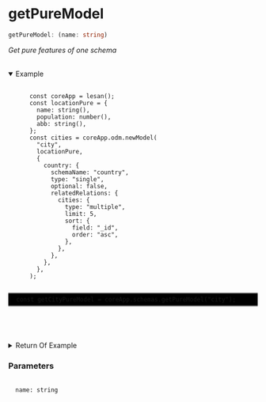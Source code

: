 # getPureModel

```ts
getPureModel: (name: string)
```

_Get pure features of one schema_

</br>

<details open>
 <summary>
  Example
  </summary>
  <pre>
    <code class="language-ts" style="padding: 0;">
      const coreApp = lesan();
      const locationPure = {
        name: string(),
        population: number(),
        abb: string(),
      };
      const cities = coreApp.odm.newModel(
        "city",
        locationPure,
        {
          country: {
            schemaName: "country",
            type: "single",
            optional: false,
            relatedRelations: {
              cities: {
                type: "multiple",
                limit: 5,
                sort: {
                  field: "_id",
                  order: "asc",
                },
              },
            },
          },
        },
      );
      <p style="border: 2px solid gray; border-right: transparent; border-left: transparent; padding: 5px 1rem; background-color: #000000; white-space: pre-line" >const getCityPureModel = coreApp.schemas.getPureModel("city");</p>
    </code>
  </pre>
</details>

<details>
  <summary>
    Return Of Example
  </summary>
  <pre>
    <code class="language-json" style="padding: 0;">
{
  "_id": {
    "type": "union",
    "schema": null
  },
  "name": {
    "type": "string",
    "schema": null
  },
  "population": {
    "type": "number",
    "schema": null
  },
  "abb": {
    "type": "string",
    "schema": null
  }
}
    </code>
  </pre>
</details>

<h3>Parameters</h3>
<pre>
  <code class="language-ts" style="padding: 0; margin-top: 12px; margin-top: -18px;">
  name: string
  </code>
</pre>

